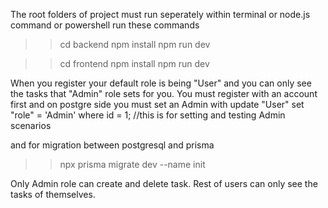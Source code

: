 The root folders of project must run seperately
within terminal or node.js command or powershell run these commands

>> cd backend
>> npm install
>> npm run dev


>> cd frontend
>> npm install
>> npm run dev

When you register your default role is being "User" and you can only see the tasks that "Admin" role sets for you.
You must register with an account first and on postgre side you must set an Admin with
update "User" set "role" = 'Admin' where id = 1; //this is for setting and testing Admin scenarios

and for migration between postgresql and prisma
>> npx prisma migrate dev --name init

Only Admin role can create and delete task. Rest of users can only see the tasks of themselves.

